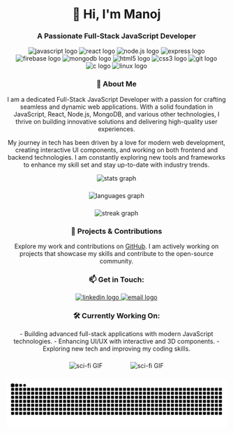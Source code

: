 <h1 align="center">👋 Hi, I'm Manoj</h1>
<h3 align="center">A Passionate Full-Stack JavaScript Developer</h3>

<div align="center">
  <img src="https://img.shields.io/static/v1?message=JavaScript&logo=javascript&label=&color=F7DF1E&logoColor=black&style=for-the-badge" height="35" alt="javascript logo" />
  <img src="https://img.shields.io/static/v1?message=React&logo=react&label=&color=61DAFB&logoColor=black&style=for-the-badge" height="35" alt="react logo" />
  <img src="https://img.shields.io/static/v1?message=Node.js&logo=node.js&label=&color=339933&logoColor=white&style=for-the-badge" height="35" alt="node.js logo" />
  <img src="https://img.shields.io/static/v1?message=Express&logo=express&label=&color=000000&logoColor=white&style=for-the-badge" height="35" alt="express logo" />
  <img src="https://img.shields.io/static/v1?message=Firebase&logo=firebase&label=&color=FFCA28&logoColor=black&style=for-the-badge" height="35" alt="firebase logo" />
  <img src="https://img.shields.io/static/v1?message=MongoDB&logo=mongodb&label=&color=47A248&logoColor=white&style=for-the-badge" height="35" alt="mongodb logo" />
  <img src="https://img.shields.io/static/v1?message=HTML5&logo=html5&label=&color=E34F26&logoColor=white&style=for-the-badge" height="35" alt="html5 logo" />
  <img src="https://img.shields.io/static/v1?message=CSS3&logo=css3&label=&color=1572B6&logoColor=white&style=for-the-badge" height="35" alt="css3 logo" />
  <img src="https://img.shields.io/static/v1?message=Git&logo=git&label=&color=F05032&logoColor=white&style=for-the-badge" height="35" alt="git logo" />
  <img src="https://img.shields.io/static/v1?message=C&logo=c&label=&color=A8B9CC&logoColor=black&style=for-the-badge" height="35" alt="c logo" />
  <img src="https://img.shields.io/static/v1?message=Linux&logo=linux&label=&color=FCC624&logoColor=black&style=for-the-badge" height="35" alt="linux logo" />
</div>

###

<h3 align="center">📝 About Me</h3>
<p align="center">
  I am a dedicated Full-Stack JavaScript Developer with a passion for crafting seamless and dynamic web applications. With a solid foundation in JavaScript, React, Node.js, MongoDB, and various other technologies, I thrive on building innovative solutions and delivering high-quality user experiences.
</p>

<p align="center">
  My journey in tech has been driven by a love for modern web development, creating interactive UI components, and working on both frontend and backend technologies. I am constantly exploring new tools and frameworks to enhance my skill set and stay up-to-date with industry trends.
</p>

<div align="center">
  <img width="800" src="https://github-readme-stats.vercel.app/api?username=netmanoj&hide_title=false&hide_rank=false&show_icons=true&include_all_commits=true&count_private=true&disable_animations=false&theme=dracula&locale=en&hide_border=false&order=1" height="200" alt="stats graph" />
</div>

###

<div align="center">
  <img width="800" src="https://github-readme-stats.vercel.app/api/top-langs?username=netmanoj&locale=en&hide_title=false&layout=compact&card_width=400&langs_count=5&theme=monokai&hide_border=false&order=2" height="200" alt="languages graph" />
</div>

###

<div align="center">
  <img width="800" src="https://streak-stats.demolab.com?user=netmanoj&locale=en&mode=daily&theme=dracula&hide_border=false&border_radius=10&order=3" height="140" alt="streak graph" />
</div>

###

<h3 align="center">🌟 Projects & Contributions</h3>
<p align="center">
  Explore my work and contributions on <a href="https://github.com/netmanoj" target="_blank">GitHub</a>. I am actively working on projects that showcase my skills and contribute to the open-source community.
</p>

###

<div align="center">
  <h3>📫 Get in Touch:</h3>
  <p>
    <a href="https://www.linkedin.com/in/livingmanoj/" target="_blank">
      <img src="https://img.shields.io/static/v1?message=LinkedIn&logo=linkedin&label=&color=0077B5&logoColor=white&style=for-the-badge" height="35" alt="linkedin logo" />
    </a>
    <a href="mailto:imadhikarimanoj@gmail.com" target="_blank">
      <img src="https://img.shields.io/static/v1?message=Email&logo=gmail&label=&color=EA4335&logoColor=white&style=for-the-badge" height="35" alt="email logo" />
    </a>
  </p>
</div>

###

<h3 align="center">🛠️ Currently Working On:</h3>
<p align="center">
  - Building advanced full-stack applications with modern JavaScript technologies.
  - Enhancing UI/UX with interactive and 3D components.
  - Exploring new tech and improving my coding skills.
</p>

###

<div align="center">
  <img src="https://media0.giphy.com/media/v1.Y2lkPTc5MGI3NjExamY1cjBnZ2ZmaWN5b25jNWZrZHluOGJhNW9neDVldG42cW92NDg1MSZlcD12MV9pbnRlcm5hbF9naWZfYnlfaWQmY3Q9Zw/zsfxnYgAeiznBm2MYY/giphy.webp" alt="sci-fi GIF" height="200" style="margin-right: 30px;" />
  <img src="https://media0.giphy.com/media/v1.Y2lkPTc5MGI3NjExNnQ1enpydDRiZXV3cGx0ejZraThrb2w4OGJucjYweXVta2U0cmd4NCZlcD12MV9pbnRlcm5hbF9naWZfYnlfaWQmY3Q9Zw/aObBxyxa8c9XXLlxvB/giphy.webp" alt="sci-fi GIF" height="200" style="margin-left: 30px;" />
</div>

###
<img src="https://raw.githubusercontent.com/netmanoj/netmanoj/output/snake.svg" alt="Snake animation" />

###
